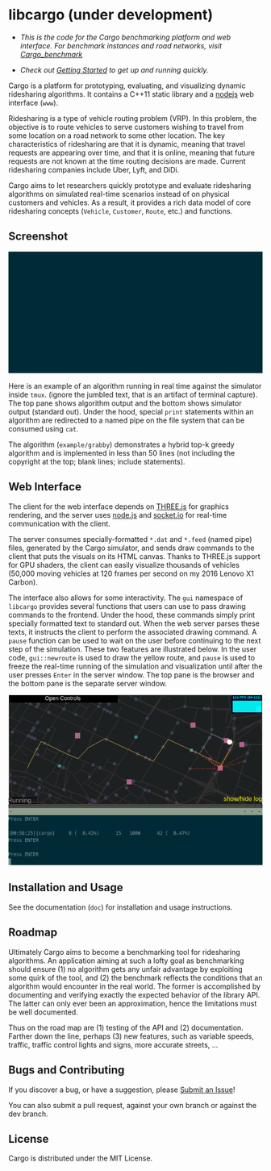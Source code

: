 # libcargo (under development)

- *This is the code for the Cargo benchmarking platform and web interface. For
benchmark instances and road networks, visit
[Cargo_benchmark](https://github.com/jamjpan/Cargo_benchmark)*

- *Check out [Getting Started](docs/getting-started.tex) to get up and running
quickly.*

Cargo is a platform for prototyping, evaluating, and visualizing dynamic
ridesharing algorithms. It contains a C++11 static library and a
[nodejs](https://nodejs.org) web interface (`www`).

Ridesharing is a type of vehicle routing problem (VRP). In this problem, the
objective is to route vehicles to serve customers wishing to travel from some
location on a road network to some other location. The key characteristics of
ridesharing are that it is dynamic, meaning that travel requests are appearing
over time, and that it is online, meaning that future requests are not known at
the time routing decisions are made. Current ridesharing companies include
Uber, Lyft, and DiDi.

Cargo aims to let researchers quickly prototype and evaluate ridesharing
algorithms on simulated real-time scenarios instead of on physical customers
and vehicles.  As a result, it provides a rich data model of core ridesharing
concepts (`Vehicle`, `Customer`, `Route`, etc.) and functions.

## Screenshot
![Grabby](grabby.svg)

Here is an example of an algorithm running in real time against the simulator
inside `tmux`.  (ignore the jumbled text, that is an artifact of terminal
capture).  The top pane shows algorithm output and the bottom shows simulator
output (standard out). Under the hood, special `print` statements within an
algorithm are redirected to a named pipe on the file system that can be
consumed using `cat`.

The algorithm (`example/grabby`) demonstrates a hybrid top-k greedy algorithm
and is implemented in less than 50 lines (not including the copyright at the
top; blank lines; include statements).

## Web Interface

The client for the web interface depends on [THREE.js](https://threejs.org) for
graphics rendering, and the server uses [node.js](https://nodejs.org) and
[socket.io](https://socket.io) for real-time communication with the client.

The server consumes specially-formatted `*.dat` and `*.feed` (named pipe)
files, generated by the Cargo simulator, and sends draw commands to the client
that puts the visuals on its HTML canvas.  Thanks to THREE.js support for GPU
shaders, the client can easily visualize thousands of vehicles (50,000 moving
vehicles at 120 frames per second on my 2016 Lenovo X1 Carbon).

The interface also allows for some interactivity. The `gui` namespace of
`libcargo` provides several functions that users can use to pass drawing
commands to the frontend.  Under the hood, these commands simply print
specially formatted text to standard out. When the web server parses these
texts, it instructs the client to perform the associated drawing command. A
`pause` function can be used to wait on the user before continuing to the next
step of the simulation. These two features are illustrated below. In the user
code, `gui::newroute` is used to draw the yellow route, and `pause` is used to
freeze the real-time running of the simulation and visualization until after
the user presses `Enter` in the server window. The top pane is the browser
and the bottom pane is the separate server window.

![Web Interaction](web.png)

## Installation and Usage

See the documentation (`doc`) for installation and usage instructions.

## Roadmap

Ultimately Cargo aims to become a benchmarking tool for ridesharing algorithms.
An application aiming at such a lofty goal as benchmarking should ensure (1) no
algorithm gets any unfair advantage by exploiting some quirk of the tool, and
(2) the benchmark reflects the conditions that an algorithm would encounter in
the real world. The former is accomplished by documenting and verifying exactly
the expected behavior of the library API. The latter can only ever been an
approximation, hence the limitations must be well documented.

Thus on the road map are (1) testing of the API and (2) documentation. Farther
down the line, perhaps (3) new features, such as variable speeds, traffic,
traffic control lights and signs, more accurate streets, ...

## Bugs and Contributing

If you discover a bug, or have a suggestion, please
[Submit an Issue](https://github.com/jamjpan/Cargo/issues/new)!

You can also submit a pull request, against your own branch or against the dev
branch.

## License

Cargo is distributed under the MIT License.

